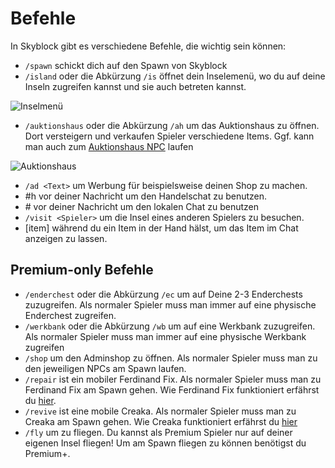 # Befehle
In Skyblock gibt es verschiedene Befehle, die wichtig sein können:
- `/spawn` schickt dich auf den Spawn von Skyblock
- `/island` oder die Abkürzung `/is` öffnet dein Inselemenü, wo du auf deine Inseln zugreifen kannst und sie auch betreten kannst.

![Inselmenü](@site/static/img/de/game-mechanics/islandmenu.png)

- `/auktionshaus` oder die Abkürzung `/ah` um das Auktionshaus zu öffnen. Dort versteigern und verkaufen Spieler verschiedene Items. Ggf. kann man auch zum [Auktionshaus NPC](./npcs.md#auktionshaus-npc) laufen

![Auktionshaus](@site/static/img/de/game-mechanics/auctionhouse.webp)

- `/ad <Text>` um Werbung für beispielsweise deinen Shop zu machen.
- #h vor deiner Nachricht um den Handelschat zu benutzen.
- \# vor deiner Nachricht um den lokalen Chat zu benutzen
- `/visit <Spieler>` um die Insel eines anderen Spielers zu besuchen.
- [item] während du ein Item in der Hand hälst, um das Item im Chat anzeigen zu lassen.


## Premium-only Befehle
- `/enderchest` oder die Abkürzung `/ec` um auf Deine 2-3 Enderchests zuzugreifen. Als normaler Spieler muss man immer auf eine physische Enderchest zugreifen.
- `/werkbank` oder die Abkürzung `/wb` um auf eine Werkbank zuzugreifen. Als normaler Spieler muss man immer auf eine physische Werkbank zugreifen
- `/shop` um den Adminshop zu öffnen. Als normaler Spieler muss man zu den jeweiligen NPCs am Spawn laufen.
- `/repair` ist ein mobiler Ferdinand Fix. Als normaler Spieler muss man zu Ferdinand Fix am Spawn gehen. Wie Ferdinand Fix funktioniert erfährst du [hier](./npcs.md#ferdinand-fix).
- `/revive` ist eine mobile Creaka. Als normaler Spieler muss man zu Creaka am Spawn gehen. Wie Creaka funktioniert erfährst du [hier](./npcs.md#creaka)
- `/fly` um zu fliegen. Du kannst als Premium Spieler nur auf deiner eigenen Insel fliegen! Um am Spawn fliegen zu können benötigst du Premium+.